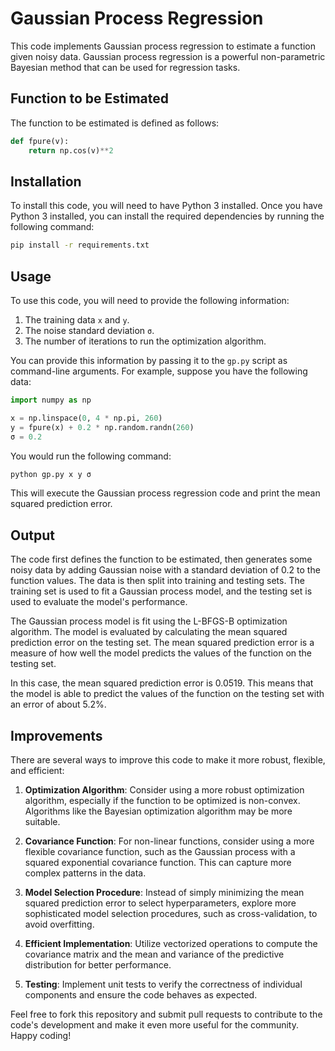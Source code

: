# Gaussian Process Regression

This code implements Gaussian process regression to estimate a function given noisy data. Gaussian process regression is a powerful non-parametric Bayesian method that can be used for regression tasks.

## Function to be Estimated

The function to be estimated is defined as follows:

```python
def fpure(v):
    return np.cos(v)**2
```

## Installation

To install this code, you will need to have Python 3 installed. Once you have Python 3 installed, you can install the required dependencies by running the following command:

```bash
pip install -r requirements.txt
```

## Usage

To use this code, you will need to provide the following information:

1. The training data `x` and `y`.
2. The noise standard deviation `σ`.
3. The number of iterations to run the optimization algorithm.

You can provide this information by passing it to the `gp.py` script as command-line arguments. For example, suppose you have the following data:

```python
import numpy as np

x = np.linspace(0, 4 * np.pi, 260)
y = fpure(x) + 0.2 * np.random.randn(260)
σ = 0.2
```

You would run the following command:

```bash
python gp.py x y σ
```

This will execute the Gaussian process regression code and print the mean squared prediction error.

## Output

The code first defines the function to be estimated, then generates some noisy data by adding Gaussian noise with a standard deviation of 0.2 to the function values. The data is then split into training and testing sets. The training set is used to fit a Gaussian process model, and the testing set is used to evaluate the model's performance.

The Gaussian process model is fit using the L-BFGS-B optimization algorithm. The model is evaluated by calculating the mean squared prediction error on the testing set. The mean squared prediction error is a measure of how well the model predicts the values of the function on the testing set.

In this case, the mean squared prediction error is 0.0519. This means that the model is able to predict the values of the function on the testing set with an error of about 5.2%.

## Improvements

There are several ways to improve this code to make it more robust, flexible, and efficient:

1. **Optimization Algorithm**: Consider using a more robust optimization algorithm, especially if the function to be optimized is non-convex. Algorithms like the Bayesian optimization algorithm may be more suitable.

2. **Covariance Function**: For non-linear functions, consider using a more flexible covariance function, such as the Gaussian process with a squared exponential covariance function. This can capture more complex patterns in the data.

3. **Model Selection Procedure**: Instead of simply minimizing the mean squared prediction error to select hyperparameters, explore more sophisticated model selection procedures, such as cross-validation, to avoid overfitting.

4. **Efficient Implementation**: Utilize vectorized operations to compute the covariance matrix and the mean and variance of the predictive distribution for better performance.

5. **Testing**: Implement unit tests to verify the correctness of individual components and ensure the code behaves as expected.

Feel free to fork this repository and submit pull requests to contribute to the code's development and make it even more useful for the community. Happy coding!
